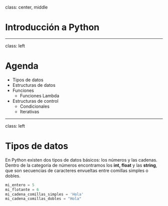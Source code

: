 class: center, middle
# Introducción a Python

---

class: left

# Agenda

- Tipos de datos
- Estructuras de datos
- Funciones
  - Funciones Lambda
- Estructuras de control
  - Condicionales
  - Iterativas
---

class: left

# Tipos de datos

En Python existen dos tipos de datos básicos: los números y las cadenas. Dentro 
de la categoría de números encontramos los **int, float** y las **string**, que son 
secuencias de caracteres envueltas entre comillas simples o dobles.


```python
mi_entero = 5
mi_flotante = 6
mi_cadena_comillas_simples = 'Hola'
mi_cadena_comillas_dobles = "Hola"
```
